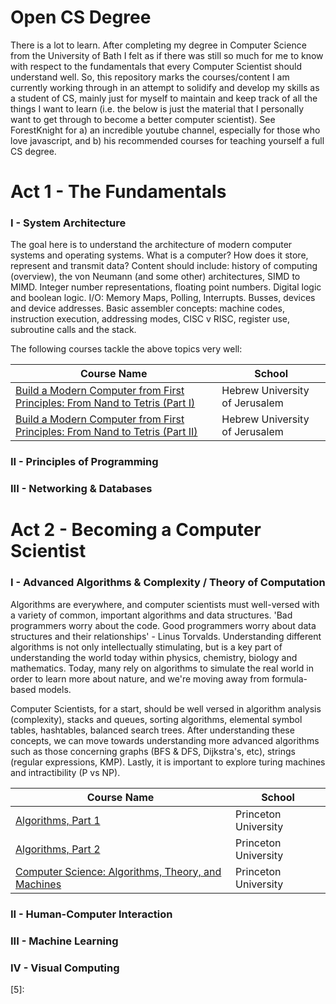 # Open CS Degree

There is a lot to learn. After completing my degree in Computer Science from the University of Bath I felt as if there was still so much for me to know with respect to the fundamentals that every Computer Scientist should understand well. So, this repository marks the courses/content I am currently working through in an attempt to solidify and develop my skills as a student of CS, mainly just for myself to maintain and keep track of all the things I want to learn (i.e. the below is just the material that I personally want to get through to become a better computer scientist). See ForestKnight for a) an incredible youtube channel, especially for those who love javascript, and b) his recommended courses for teaching yourself a full CS degree. 


# Act 1 - The Fundamentals

### I - System Architecture
The goal here is to understand  the architecture of modern computer systems and operating systems. What is a computer? How does it store, represent and transmit data? Content should include: history of computing (overview), the von Neumann (and some other) architectures, SIMD to MIMD. Integer number representations, floating point numbers. Digital logic and boolean logic. I/O: Memory Maps, Polling, Interrupts. Busses, devices and device addresses. Basic assembler concepts: machine codes, instruction execution, addressing modes, CISC v RISC, register use, subroutine calls and the stack. 

The following courses tackle the above topics very well:

| Course Name                                                                       | School                         |
| --------------------------------------------------------------------------------- | ------------------------------ |
| [Build a Modern Computer from First Principles: From Nand to Tetris (Part I)][1]  | Hebrew University of Jerusalem |
| [Build a Modern Computer from First Principles: From Nand to Tetris (Part II)][2] | Hebrew University of Jerusalem |

### II - Principles of Programming

### III -  Networking & Databases

# Act 2 - Becoming a Computer Scientist

### I - Advanced Algorithms & Complexity / Theory of Computation
Algorithms are everywhere, and computer scientists must well-versed with a variety of common, important algorithms and data structures. 'Bad programmers worry about the code. Good programmers worry about data structures and their relationships' - Linus Torvalds. Understanding different algorithms is not only intellectually stimulating, but is a key part of understanding the world today within physics, chemistry, biology and mathematics. Today, many rely on algorithms to simulate the real world in order to learn more about nature, and we're moving away from formula-based models. 

Computer Scientists, for a start, should be well versed in algorithm analysis (complexity), stacks and queues, sorting algorithms, elemental symbol tables, hashtables, balanced search trees. After understanding these concepts, we can move towards understanding more advanced algorithms such as those concerning graphs (BFS & DFS, Dijkstra's, etc), strings (regular expressions, KMP). Lastly, it is important to explore turing machines and intractibility (P vs NP). 

| Course Name                                                                       | School                         |
| --------------------------------------------------------------------------------- | ------------------------------ |
| [Algorithms, Part 1][3]  | Princeton University |
| [Algorithms, Part 2][4] | Princeton University |
| [Computer Science: Algorithms, Theory, and Machines][3]  | Princeton University |


### II - Human-Computer Interaction

### III - Machine Learning

### IV - Visual Computing

[1]: https://www.coursera.org/learn/build-a-computer
[2]: https://www.coursera.org/learn/nand2tetris2?irclickid=R9oWrV2sTxyKU4%3A2opRerW%3ApUkHSwRQVX1GL180&irgwc=1&utm_medium=partners&utm_source=impact&utm_campaign=1459666&utm_content=b2c
[3]: https://www.coursera.org/learn/algorithms-part1
[4]: https://www.coursera.org/learn/algorithms-part2
[5]: 

